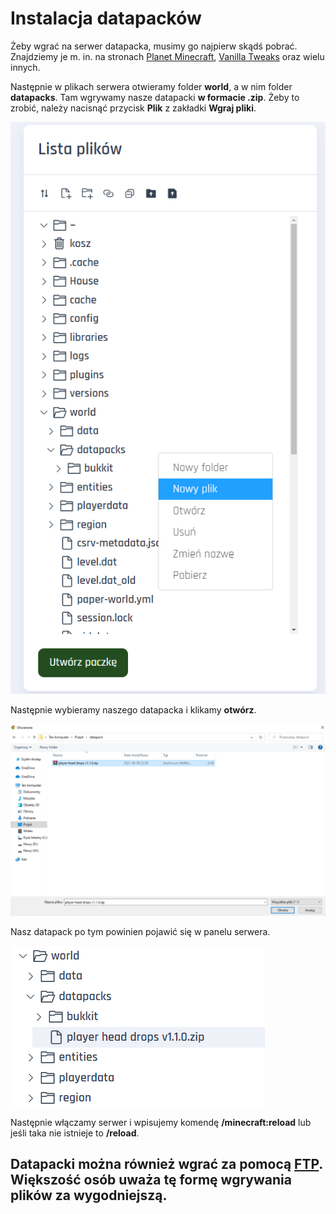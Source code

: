 # Instalacja datapacków
Żeby wgrać na serwer datapacka, musimy go najpierw skądś pobrać. Znajdziemy je m. in. na stronach [Planet Minecraft](https://www.planetminecraft.com/data-packs/), [Vanilla Tweaks](https://vanillatweaks.net/picker/datapacks/) oraz wielu innych.

Następnie w plikach serwera otwieramy folder **world**, a w nim folder **datapacks**. Tam wgrywamy nasze datapacki **w formacie .zip**. Żeby to zrobić, należy nacisnąć przycisk **Plik** z zakładki **Wgraj pliki**.

![1](img/datapacki/datapack.png)

Następnie wybieramy naszego datapacka i klikamy **otwórz**.

![1](img/datapacki/datapack2.png)

Nasz datapack po tym powinien pojawić się w panelu serwera.

![1](img/datapacki/datapack3.png)

Następnie włączamy serwer i wpisujemy komendę **/minecraft:reload** lub jeśli taka nie istnieje to **/reload**.



## Datapacki można również wgrać za pomocą [FTP](https://github.com/Craftserve/docs/blob/master/ftp.md). Większość osób uważa tę formę wgrywania plików za wygodniejszą.
